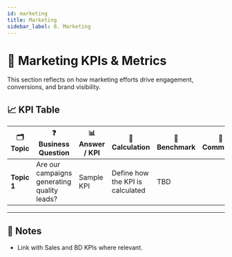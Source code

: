 ```yaml
---
id: marketing
title: Marketing
sidebar_label: 8. Marketing
---
```


# 📣 Marketing KPIs & Metrics

This section reflects on how marketing efforts drive engagement, conversions, and brand visibility.

## 📈 KPI Table

| 🗂️ Topic    | ❓ Business Question                        | 📊 Answer / KPI | 🧮 Calculation                   | 🎯 Benchmark | 💬 Comments |
| ----------- | ------------------------------------------- | --------------- | -------------------------------- | ------------ | ----------- |
| **Topic 1** | Are our campaigns generating quality leads? | Sample KPI      | Define how the KPI is calculated | TBD          |             |

---

## 📝 Notes

- Link with Sales and BD KPIs where relevant.
